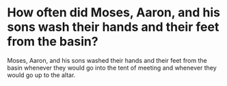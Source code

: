 # How often did Moses, Aaron, and his sons wash their hands and their feet from the basin?

Moses, Aaron, and his sons washed their hands and their feet from the basin whenever they would go into the tent of meeting and whenever they would go up to the altar.

